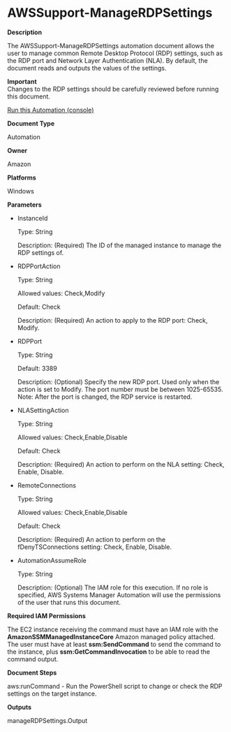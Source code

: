 # AWSSupport\-ManageRDPSettings<a name="automation-awssupport-managerdpsettings"></a>

 **Description** 

The AWSSupport\-ManageRDPSettings automation document allows the user to manage common Remote Desktop Protocol \(RDP\) settings, such as the RDP port and Network Layer Authentication \(NLA\)\. By default, the document reads and outputs the values of the settings\.

**Important**  
Changes to the RDP settings should be carefully reviewed before running this document\.

[Run this Automation \(console\)](https://console.aws.amazon.com/systems-manager/automation/execute/AWSSupport-ManageRDPSettings)

 **Document Type** 

Automation

 **Owner** 

Amazon

 **Platforms** 

Windows

 **Parameters** 
+ InstanceId

  Type: String

  Description: \(Required\) The ID of the managed instance to manage the RDP settings of\.
+ RDPPortAction

  Type: String

  Allowed values: Check,Modify

  Default: Check

  Description: \(Required\) An action to apply to the RDP port: Check, Modify\.
+ RDPPort

  Type: String

  Default: 3389

  Description: \(Optional\) Specify the new RDP port\. Used only when the action is set to Modify\. The port number must be between 1025\-65535\. Note: After the port is changed, the RDP service is restarted\.
+ NLASettingAction

  Type: String

  Allowed values: Check,Enable,Disable

  Default: Check

  Description: \(Required\) An action to perform on the NLA setting: Check, Enable, Disable\.
+ RemoteConnections

  Type: String

  Allowed values: Check,Enable,Disable

  Default: Check

  Description: \(Required\) An action to perform on the fDenyTSConnections setting: Check, Enable, Disable\.
+ AutomationAssumeRole

  Type: String

  Description: \(Optional\) The IAM role for this execution\. If no role is specified, AWS Systems Manager Automation will use the permissions of the user that runs this document\.

 **Required IAM Permissions** 

The EC2 instance receiving the command must have an IAM role with the **AmazonSSMManagedInstanceCore** Amazon managed policy attached\. The user must have at least **ssm:SendCommand** to send the command to the instance, plus **ssm:GetCommandInvocation** to be able to read the command output\.

 **Document Steps** 

aws:runCommand \- Run the PowerShell script to change or check the RDP settings on the target instance\.

 **Outputs** 

manageRDPSettings\.Output